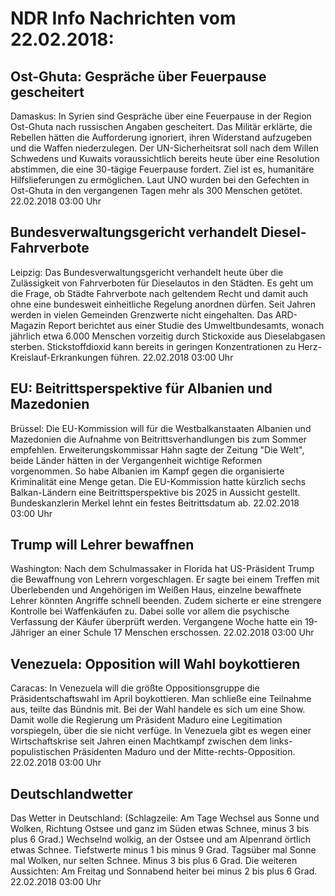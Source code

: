 # NDR Info Nachrichten vom 22.02.2018:


## Ost-Ghuta: Gespräche über Feuerpause gescheitert
Damaskus: In Syrien sind Gespräche über eine Feuerpause in der Region Ost-Ghuta nach russischen Angaben gescheitert. Das Militär erklärte, die Rebellen hätten die Aufforderung ignoriert, ihren Widerstand aufzugeben und die Waffen niederzulegen. Der UN-Sicherheitsrat soll nach dem Willen Schwedens und Kuwaits voraussichtlich bereits heute über eine Resolution abstimmen, die eine 30-tägige Feuerpause fordert. Ziel ist es, humanitäre Hilfslieferungen zu ermöglichen. Laut UNO wurden bei den Gefechten in Ost-Ghuta in den vergangenen Tagen mehr als 300 Menschen getötet. 22.02.2018 03:00 Uhr 

## Bundesverwaltungsgericht verhandelt Diesel-Fahrverbote
Leipzig: Das Bundesverwaltungsgericht verhandelt heute über die Zulässigkeit von Fahrverboten für Dieselautos in den Städten. Es geht um die Frage, ob Städte Fahrverbote nach geltendem Recht und damit auch ohne eine bundesweit einheitliche Regelung anordnen dürfen. Seit Jahren werden in vielen Gemeinden Grenzwerte nicht eingehalten. Das ARD-Magazin Report berichtet aus einer Studie des Umweltbundesamts, wonach jährlich etwa 6.000 Menschen vorzeitig durch Stickoxide aus Dieselabgasen sterben. Stickstoffdioxid kann bereits in geringen Konzentrationen zu Herz-Kreislauf-Erkrankungen führen. 22.02.2018 03:00 Uhr 

## EU: Beitrittsperspektive für Albanien und Mazedonien
Brüssel: Die EU-Kommission will für die Westbalkanstaaten Albanien und Mazedonien die Aufnahme von Beitrittsverhandlungen bis zum Sommer empfehlen. Erweiterungskommissar Hahn sagte der Zeitung "Die Welt", beide Länder hätten in der Vergangenheit wichtige Reformen vorgenommen. So habe Albanien im Kampf gegen die organisierte Kriminalität eine Menge getan. Die EU-Kommission hatte kürzlich sechs Balkan-Ländern eine Beitrittsperspektive bis 2025 in Aussicht gestellt. Bundeskanzlerin Merkel lehnt ein festes Beitrittsdatum ab. 22.02.2018 03:00 Uhr 

## Trump will Lehrer bewaffnen
Washington: Nach dem Schulmassaker in Florida hat US-Präsident Trump die Bewaffnung von Lehrern vorgeschlagen. Er sagte bei einem Treffen mit Überlebenden und Angehörigen im Weißen Haus, einzelne bewaffnete Lehrer könnten Angriffe schnell beenden. Zudem sicherte er eine strengere Kontrolle bei Waffenkäufen zu. Dabei solle vor allem die psychische Verfassung der Käufer überprüft werden. Vergangene Woche hatte ein 19-Jähriger an einer Schule 17 Menschen erschossen. 22.02.2018 03:00 Uhr 

## Venezuela: Opposition will Wahl boykottieren
Caracas: In Venezuela will die größte Oppositionsgruppe die Präsidentschaftswahl im April boykottieren. Man schließe eine Teilnahme aus, teilte das Bündnis mit. Bei der Wahl handele es sich um eine Show. Damit wolle die Regierung um Präsident Maduro eine Legitimation vorspiegeln, über die sie nicht verfüge. In Venezuela gibt es wegen einer Wirtschaftskrise seit Jahren einen Machtkampf zwischen dem links-populistischen Präsidenten Maduro und der Mitte-rechts-Opposition. 22.02.2018 03:00 Uhr 

## Deutschlandwetter
Das Wetter in Deutschland:
(Schlagzeile: Am Tage Wechsel aus Sonne und Wolken, Richtung Ostsee und ganz im Süden etwas Schnee, minus 3 bis plus 6 Grad.) Wechselnd wolkig, an der Ostsee und am Alpenrand örtlich etwas Schnee. Tiefstwerte  minus 1 bis minus 9 Grad. Tagsüber mal Sonne mal Wolken, nur selten Schnee. Minus 3 bis plus 6 Grad. Die weiteren Aussichten: Am Freitag und Sonnabend heiter bei minus 2 bis plus 6 Grad. 22.02.2018 03:00 Uhr 
